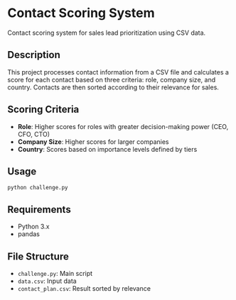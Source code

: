 # Contact Scoring System
Contact scoring system for sales lead prioritization using CSV data.

## Description
This project processes contact information from a CSV file and calculates a score for each contact based on three criteria: role, company size, and country. Contacts are then sorted according to their relevance for sales.

## Scoring Criteria
- **Role**: Higher scores for roles with greater decision-making power (CEO, CFO, CTO)
- **Company Size**: Higher scores for larger companies
- **Country**: Scores based on importance levels defined by tiers

## Usage
```
python challenge.py
```

## Requirements
- Python 3.x
- pandas

## File Structure
- `challenge.py`: Main script
- `data.csv`: Input data
- `contact_plan.csv`: Result sorted by relevance
